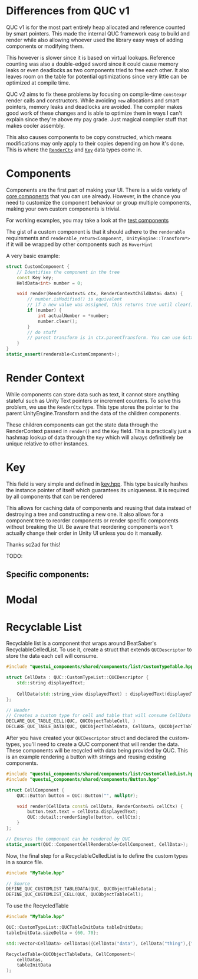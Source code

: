 # Differences from QUC v1
QUC v1 is for the most part entirely heap allocated and reference counted by smart pointers. This made the internal QUC framework easy to build and render while also allowing whoever used the library easy ways of adding components or modifying them.

This however is slower since it is based on virtual lookups. Reference counting was also a double-edged sword since it could cause memory leaks or even deadlocks as two components tried to free each other.
It also leaves room on the table for potential optimizations since very little can be optimized at compile time.

QUC v2 aims to fix these problems by focusing on compile-time `constexpr` render calls and constructors. While avoiding `new` allocations and smart pointers, memory leaks and deadlocks are avoided. 
The compiler makes good work of these changes and is able to optimize them in ways I can't explain since they're above my pay grade. 
Just magical compiler stuff that makes cooler assembly.

This also causes components to be copy constructed, which means modifications may only apply to their copies depending on how it's done. This is where the [`RenderCtx`](#render-context) and [`Key`](#Key) data types come in.

# Components
Components are the first part of making your UI. There is a wide variety of [core components](../shared/components) that you can use already. 
However, in the chance you need to customize the component behaviour or group multiple components, making your own custom components is trivial.

For working examples, you may take a look at the [test components](../test/include/TestComponent.hpp)

The gist of a custom component is that it should adhere to the `renderable` requirements and `renderable_return<Component, UnityEngine::Transform*>` if it will be wrapped by other components such as `HoverHint`

A very basic example: 
```cpp
struct CustomComponent {
    // Identifies the component in the tree
    const Key key;
    HeldData<int> number = 0;

    void render(RenderContext& ctx, RenderContextChildData& data) {
        // number.isModified() is equivalent
        // if a new value was assigned, this returns true until clear() is called
        if (number) {
            int actualNumber = *number;
            number.clear();
        }
        // do stuff
        // parent transform is in ctx.parentTransform. You can use &ctx.parentTransform to retrieve the pointer.
    }
}
static_assert(renderable<CustomComponent>);
```

# Render Context
While components can store data such as text, it cannot store anything stateful such as Unity Text pointers or increment counters. 
To solve this problem, we use the `RenderCtx` type. This type stores the pointer to the parent UnityEngine.Transform and the data of the children components. 

These children components can get the state data through the RenderContext passed in `render()` and the `Key` field. 
This is practically just a hashmap lookup of data through the `Key` which will always definitively be unique relative to other instances.

# Key
This field is very simple and defined in [key.hpp](../shared/key.hpp). This type basically hashes the instance pointer of itself which guarantees its uniqueness. It is required by all components that can be rendered

This allows for caching data of components and reusing that data instead of destroying a tree and constructing a new one. It also allows for a component tree to reorder components or render specific components without breaking the UI. 
Be aware that reordering components won't actually change their order in Unity UI unless you do it manually.

Thanks sc2ad for this!


TODO:
## Specific components:
# Modal
# Recyclable List
Recyclable list is a component that wraps around BeatSaber's RecyclableCelledList. 
To use it, create a struct that extends `QUCDescriptor` to store the data each cell will consume.
```cpp
#include "questui_components/shared/components/list/CustomTypeTable.hpp"

struct CellData : QUC::CustomTypeList::QUCDescriptor {
    std::string displayedText;
    
    CellData(std::string_view displayedText) : displayedText(displayedText) {}
};

// Header
// Creates a custom type for cell and table that will consume CellData and build the cells
DECLARE_QUC_TABLE_CELL(QUC, QUCObjectTableCell, )
DECLARE_QUC_TABLE_DATA(QUC, QUCObjectTableData, CellData, QUCObjectTableCell, );
```

After you have created your `QUCDescriptor` struct and declared the custom-types, you'll need to create a QUC component that will render the data. These components will be recycled with data being provided by QUC.
This is an example rendering a button with strings and reusing existing components.
```cpp
#include "questui_components/shared/components/list/CustomCelledList.hpp"
#include "questui_components/shared/components/Button.hpp"

struct CellComponent {
    QUC::Button button = QUC::Button("", nullptr);

    void render(CellData const& cellData, RenderContext& cellCtx) {
        button.text.text = cellData.displayedText;
        QUC::detail::renderSingle(button, cellCtx);
    }
};

// Ensures the component can be rendered by QUC
static_assert(QUC::ComponentCellRenderable<CellComponent, CellData>);
```

Now, the final step for a RecyclableCelledList is to define the custom types in a source file.
```cpp
#include "MyTable.hpp"

// Source
DEFINE_QUC_CUSTOMLIST_TABLEDATA(QUC, QUCObjectTableData);
DEFINE_QUC_CUSTOMLIST_CELL(QUC, QUCObjectTableCell);
```

To use the RecycledTable

```cpp
#include "MyTable.hpp"

QUC::CustomTypeList::QUCTableInitData tableInitData;
tableInitData.sizeDelta = {60, 70};

std::vector<CellData> cellDatas({CellData("data"), CellData("thing"),{"magic"}, {"school"}, {"bus"}, {"tacos"}, {"are"}, {"cool"}, {"why"}, {"do"}, {"I"}, {"do"}, {"this"}});

RecycledTable<QUCObjectTableData, CellComponent>(
    cellDatas,
    tableInitData
);
```